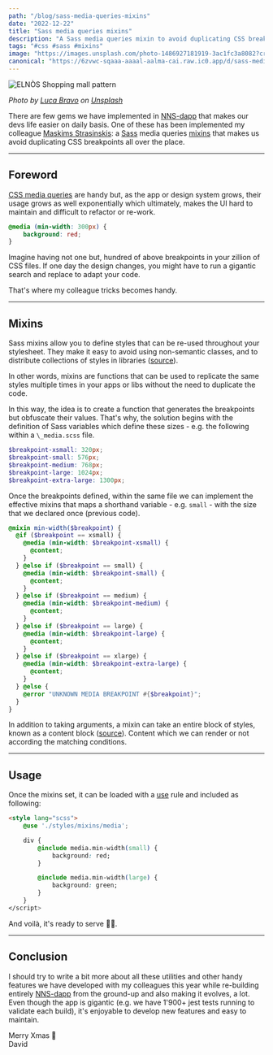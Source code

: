 ```yaml
---
path: "/blog/sass-media-queries-mixins"
date: "2022-12-22"
title: "Sass media queries mixins"
description: "A Sass media queries mixin to avoid duplicating CSS breakpoints all over the place."
tags: "#css #sass #mixins"
image: "https://images.unsplash.com/photo-1486927181919-3ac1fc3a8082?crop=entropy&cs=tinysrgb&fit=max&fm=jpg&ixid=MnwzMDkyMzV8MHwxfHNlYXJjaHwyOHx8bGluZXxlbnwwfHx8fDE2NzE3MTI0MjM&ixlib=rb-4.0.3&q=80&w=1080"
canonical: "https://6zvwc-sqaaa-aaaal-aalma-cai.raw.ic0.app/d/sass-media-queries-mixins"
---
```


![ELNÒS Shopping mall pattern](https://images.unsplash.com/photo-1486927181919-3ac1fc3a8082?crop=entropy&cs=tinysrgb&fit=max&fm=jpg&ixid=MnwzMDkyMzV8MHwxfHNlYXJjaHwyOHx8bGluZXxlbnwwfHx8fDE2NzE3MTI0MjM&ixlib=rb-4.0.3&q=80&w=1080)

*Photo by [Luca Bravo](https://unsplash.com/@lucabravo?utm_source=Papyrs&utm_medium=referral) on [Unsplash](https://unsplash.com/?utm_source=unsplash&utm_medium=referral&utm_content=creditCopyText)*

There are few gems we have implemented in [NNS-dapp](https://nns.ic0.app/) that makes our devs life easier on daily basis. One of these has been implemented my colleague [Maskims Strasinskis](https://github.com/mstrasinskis): a [Sass](https://sass-lang.com/) media queries [mixins](https://sass-lang.com/documentation/at-rules/mixin) that makes us avoid duplicating CSS breakpoints all over the place.

* * *

## Foreword

[CSS media queries](https://developer.mozilla.org/fr/docs/Web/CSS/Media_Queries/Using_media_queries) are handy but, as the app or design system grows, their usage grows as well exponentially which ultimately, makes the UI hard to maintain and difficult to refactor or re-work.

```scss
@media (min-width: 300px) {
    background: red;
}
```

Imagine having not one but, hundred of above breakpoints in your zillion of CSS files. If one day the design changes, you might have to run a gigantic search and replace to adapt your code.

That's where my colleague tricks becomes handy.

* * *

## Mixins

Sass mixins allow you to define styles that can be re-used throughout your stylesheet. They make it easy to avoid using non-semantic classes, and to distribute collections of styles in libraries ([source](https://sass-lang.com/documentation/at-rules/mixin)).

In other words, mixins are functions that can be used to replicate the same styles multiple times in your apps or libs without the need to duplicate the code.

In this way, the idea is to create a function that generates the breakpoints but obfuscate their values. That's why, the solution begins with the definition of Sass variables which define these sizes - e.g. the following within a `\_media.scss` file.

```scss
$breakpoint-xsmall: 320px;
$breakpoint-small: 576px;
$breakpoint-medium: 768px;
$breakpoint-large: 1024px;
$breakpoint-extra-large: 1300px;
```

Once the breakpoints defined, within the same file we can implement the effective mixins that maps a shorthand variable - e.g. `small` - with the size that we declared once (previous code).

```scss
@mixin min-width($breakpoint) {
  @if ($breakpoint == xsmall) {
    @media (min-width: $breakpoint-xsmall) {
      @content;
    }
  } @else if ($breakpoint == small) {
    @media (min-width: $breakpoint-small) {
      @content;
    }
  } @else if ($breakpoint == medium) {
    @media (min-width: $breakpoint-medium) {
      @content;
    }
  } @else if ($breakpoint == large) {
    @media (min-width: $breakpoint-large) {
      @content;
    }
  } @else if ($breakpoint == xlarge) {
    @media (min-width: $breakpoint-extra-large) {
      @content;
    }
  } @else {
    @error "UNKNOWN MEDIA BREAKPOINT #{$breakpoint}";
  }
}
```

In addition to taking arguments, a mixin can take an entire block of styles, known as a content block ([source](https://sass-lang.com/documentation/at-rules/mixin#content-blocks)). Content which we can render or not according the matching conditions.

* * *

## Usage

Once the mixins set, it can be loaded with a [use](https://sass-lang.com/documentation/at-rules/use) rule and included as following:

```html
<style lang="scss">
    @use './styles/mixins/media';

    div {
        @include media.min-width(small) {
            background: red;
        }

        @include media.min-width(large) {
            background: green;
        }
    }
</script>
```

And voilà, it's ready to serve 👨‍🍳.

* * *

## Conclusion

I should try to write a bit more about all these utilities and other handy features we have developed with my colleagues this year while re-building entirely [NNS-dapp](https://nns.ic0.app/) from the ground-up and also making it evolves, a lot. Even though the app is gigantic (e.g. we have 1'900+ jest tests running to validate each build), it's enjoyable to develop new features and easy to maintain.

Merry Xmas 🎄  
David